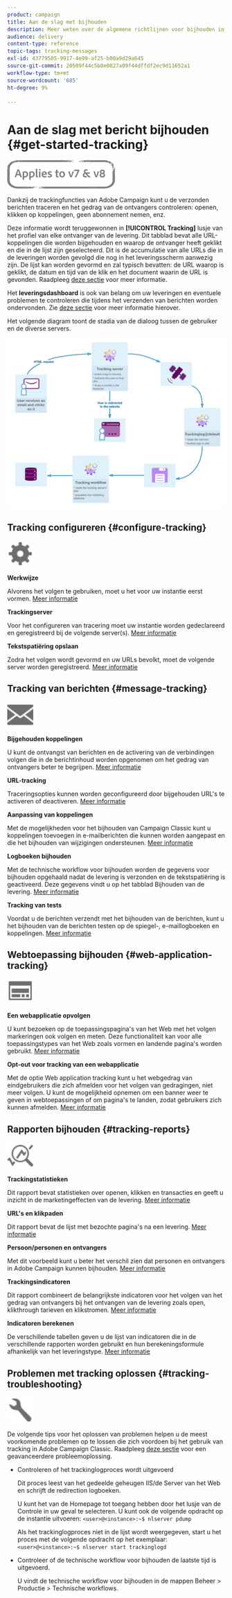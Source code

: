```yaml
---
product: campaign
title: Aan de slag met bijhouden
description: Meer weten over de algemene richtlijnen voor bijhouden in Adobe Campaign Classic?
audience: delivery
content-type: reference
topic-tags: tracking-messages
exl-id: 43779505-9917-4e99-af25-b00a9d29a645
source-git-commit: 20509f44c5b8e0827a09f44dffdf2ec9d11652a1
workflow-type: tm+mt
source-wordcount: '685'
ht-degree: 9%

---
```


# Aan de slag met bericht bijhouden {#get-started-tracking}

![](../../assets/common.svg)

Dankzij de trackingfuncties van Adobe Campaign kunt u de verzonden berichten traceren en het gedrag van de ontvangers controleren: openen, klikken op koppelingen, geen abonnement nemen, enz.

Deze informatie wordt teruggewonnen in **[!UICONTROL Tracking]** lusje van het profiel van elke ontvanger van de levering. Dit tabblad bevat alle URL-koppelingen die worden bijgehouden en waarop de ontvanger heeft geklikt en die in de lijst zijn geselecteerd. Dit is de accumulatie van alle URLs die in de leveringen worden gevolgd die nog in het leveringsscherm aanwezig zijn. De lijst kan worden gevormd en zal typisch bevatten: de URL waarop is geklikt, de datum en tijd van de klik en het document waarin de URL is gevonden. Raadpleeg [deze sectie](../../platform/using/editing-a-profile.md#tracking-tab) voor meer informatie.

Het **leveringsdashboard** is ook van belang om uw leveringen en eventuele problemen te controleren die tijdens het verzenden van berichten worden ondervonden. Zie [deze sectie](delivery-dashboard.md) voor meer informatie hierover.

Het volgende diagram toont de stadia van de dialoog tussen de gebruiker en de diverse servers.

![](assets/tracking-diagram.png)

## Tracking configureren {#configure-tracking}

<img src="assets/do-not-localize/icon-configure.svg" width="60px">

**Werkwijze**

Alvorens het volgen te gebruiken, moet u het voor uw instantie eerst vormen. [Meer informatie](../../installation/using/deploying-an-instance.md#operating-principle)

**Trackingserver**

Voor het configureren van tracering moet uw instantie worden gedeclareerd en geregistreerd bij de volgende server(s). [Meer informatie](../../installation/using/deploying-an-instance.md#tracking-server)

**Tekstspatiëring opslaan**

Zodra het volgen wordt gevormd en uw URLs bevolkt, moet de volgende server worden geregistreerd. [Meer informatie](../../installation/using/deploying-an-instance.md#saving-tracking)

## Tracking van berichten {#message-tracking}

<img src="assets/do-not-localize/icon-message-tracking.svg" width="60px">

**Bijgehouden koppelingen**

U kunt de ontvangst van berichten en de activering van de verbindingen volgen die in de berichtinhoud worden opgenomen om het gedrag van ontvangers beter te begrijpen. [Meer informatie](how-to-configure-tracked-links.md)

**URL-tracking**

Traceringsopties kunnen worden geconfigureerd door bijgehouden URL&#39;s te activeren of deactiveren. [Meer informatie](personalizing-url-tracking.md)

**Aanpassing van koppelingen**

Met de mogelijkheden voor het bijhouden van Campaign Classic kunt u koppelingen toevoegen in e-mailberichten die kunnen worden aangepast en die het bijhouden van wijzigingen ondersteunen. [Meer informatie](tracking-personalized-links.md)

**Logboeken bijhouden**

Met de technische workflow voor bijhouden worden de gegevens voor bijhouden opgehaald nadat de levering is verzonden en de tekstspatiëring is geactiveerd. Deze gegevens vindt u op het tabblad Bijhouden van de levering. [Meer informatie](accessing-the-tracking-logs.md)

**Tracking van tests**

Voordat u de berichten verzendt met het bijhouden van de berichten, kunt u het bijhouden van de berichten testen op de spiegel-, e-maillogboeken en koppelingen. [Meer informatie](testing-tracking.md)

## Webtoepassing bijhouden {#web-application-tracking}

<img src="assets/do-not-localize/icon-web-app.svg" width="60px">

**Een webapplicatie opvolgen**

U kunt bezoeken op de toepassingspagina&#39;s van het Web met het volgen markeringen ook volgen en meten. Deze functionaliteit kan voor alle toepassingstypes van het Web zoals vormen en landende pagina&#39;s worden gebruikt. [Meer informatie](../../web/using/tracking-a-web-application.md)

**Opt-out voor tracking van een webapplicatie**

Met de optie Web application tracking kunt u het webgedrag van eindgebruikers die zich afmelden voor het volgen van gedragingen, niet meer volgen. U kunt de mogelijkheid opnemen om een banner weer te geven in webtoepassingen of om pagina&#39;s te landen, zodat gebruikers zich kunnen afmelden. [Meer informatie](../../web/using/web-application-tracking-opt-out.md)

## Rapporten bijhouden {#tracking-reports}

<img src="assets/do-not-localize/icon_monitor.svg" width="60px">

**Trackingstatistieken**

Dit rapport bevat statistieken over openen, klikken en transacties en geeft u inzicht in de marketingeffecten van de levering. [Meer informatie](../../reporting/using/delivery-reports.md#tracking-statistics)

**URL&#39;s en klikpaden**

Dit rapport bevat de lijst met bezochte pagina&#39;s na een levering. [Meer informatie](../../reporting/using/delivery-reports.md#urls-and-click-streams)

**Persoon/personen en ontvangers**

Met dit voorbeeld kunt u beter het verschil zien dat personen en ontvangers in Adobe Campaign kunnen bijhouden. [Meer informatie](../../reporting/using/person-people-recipients.md)

**Trackingsindicatoren**

Dit rapport combineert de belangrijkste indicatoren voor het volgen van het gedrag van ontvangers bij het ontvangen van de levering zoals open, klikthrough tarieven en klikstromen. [Meer informatie](../../reporting/using/delivery-reports.md#tracking-indicators)

**Indicatoren berekenen**

De verschillende tabellen geven u de lijst van indicatoren die in de verschillende rapporten worden gebruikt en hun berekeningsformule afhankelijk van het leveringstype. [Meer informatie](../../reporting/using/indicator-calculation.md)

## Problemen met tracking oplossen {#tracking-troubleshooting}

<img src="assets/do-not-localize/icon-troubleshooting.svg" width="60px">

De volgende tips voor het oplossen van problemen helpen u de meest voorkomende problemen op te lossen die zich voordoen bij het gebruik van tracking in Adobe Campaign Classic. Raadpleeg [deze sectie](tracking-troubleshooting.md) voor een geavanceerdere probleemoplossing.

* Controleren of het trackinglogproces wordt uitgevoerd

   Dit proces leest van het gedeelde geheugen IIS/de Server van het Web en schrijft de redirection logboeken.

   U kunt het van de Homepage tot toegang hebben door het lusje van de Controle in uw geval te selecteren. U kunt ook de volgende opdracht op de instantie uitvoeren: `<user>@<instance>:~$ nlserver pdump`

   Als het trackinglogproces niet in de lijst wordt weergegeven, start u het proces met de volgende opdracht op het exemplaar: `<user>@<instance>:~$ nlserver start trackinglogd`

* Controleer of de technische workflow voor bijhouden de laatste tijd is uitgevoerd.

   U vindt de technische workflow voor bijhouden in de mappen Beheer > Productie > Technische workflows.
